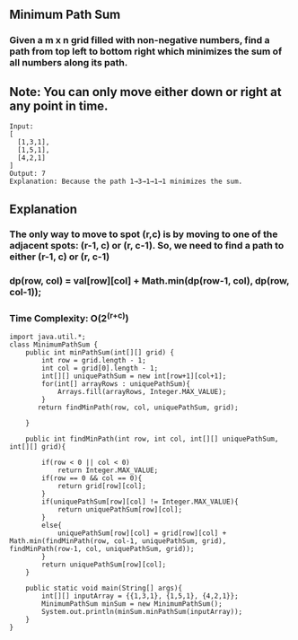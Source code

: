 ## Minimum Path Sum
### Given a m x n grid filled with non-negative numbers, find a path from top left to bottom right which minimizes the sum of all numbers along its path.<br/>

## Note: You can only move either down or right at any point in time.

```
Input:
[
  [1,3,1],
  [1,5,1],
  [4,2,1]
]
Output: 7
Explanation: Because the path 1→3→1→1→1 minimizes the sum.
```
## Explanation
### The only way to move to spot (r,c) is by moving to one of the adjacent spots: (r-1, c) or (r, c-1). So, we need to find a path to either (r-1, c) or (r, c-1) <br/>
### dp(row, col) = val[row][col]  + Math.min(dp(row-1, col), dp(row, col-1));

### <strong> Time Complexity: O(2<sup>(r+c)</sup>) </strong> <br/>

```
import java.util.*;
class MinimumPathSum {
    public int minPathSum(int[][] grid) {
        int row = grid.length - 1;
        int col = grid[0].length - 1;
        int[][] uniquePathSum = new int[row+1][col+1];
        for(int[] arrayRows : uniquePathSum){
            Arrays.fill(arrayRows, Integer.MAX_VALUE);
        }
       return findMinPath(row, col, uniquePathSum, grid);
        
    }
    
    public int findMinPath(int row, int col, int[][] uniquePathSum, int[][] grid){
       
        if(row < 0 || col < 0)
            return Integer.MAX_VALUE;
        if(row == 0 && col == 0){
            return grid[row][col];
        }
        if(uniquePathSum[row][col] != Integer.MAX_VALUE){
            return uniquePathSum[row][col];
        }
        else{
            uniquePathSum[row][col] = grid[row][col] + Math.min(findMinPath(row, col-1, uniquePathSum, grid), findMinPath(row-1, col, uniquePathSum, grid));
        }
        return uniquePathSum[row][col];
    }

    public static void main(String[] args){
        int[][] inputArray = {{1,3,1}, {1,5,1}, {4,2,1}};
        MinimumPathSum minSum = new MinimumPathSum();
        System.out.println(minSum.minPathSum(inputArray));
    }
}
```